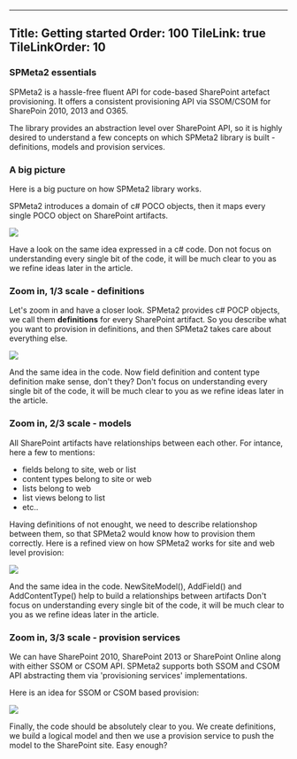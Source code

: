 ﻿----
Title: Getting started
Order: 100
TileLink: true
TileLinkOrder: 10
----
### SPMeta2 essentials

SPMeta2 is a hassle-free fluent API for code-based SharePoint artefact provisioning.
It offers a consistent provisioning API via SSOM/CSOM for SharePoin 2010, 2013 and O365.

The library provides an abstraction level over SharePoint API, so it is highly desired to understand a few concepts on which SPMeta2 library is built - definitions, models and provision services.

### A big picture
Here is a big pucture on how SPMeta2 library works.

SPMeta2 introduces a domain of c# POCO objects, then it maps every single POCO object on SharePoint artifacts.

<img src='http://g.gravizo.com/g?
 digraph G {
   rankdir="LR";
   "CSharp POCO objects" -> "SPMeta2" -> SharePoint;    } '></img>

Have a look on the same idea expressed in a c# code. 
Don not focus on understanding every single bit of the code, it will be much clear to you as we refine ideas later in the article.

<a href="_samples/Basics-ABigPictureSample.sample-ref"></a>

### Zoom in, 1/3 scale - definitions

Let's zoom in and have a closer look.
SPMeta2 provides c# POCP objects, we call them **definitions** for every SharePoint artifact.
So you describe what you want to provision in definitions, and then SPMeta2 takes care about everything else.

<img src='http://g.gravizo.com/g? digraph G {
   rankdir="LR"; "Web definition" -> "SPMeta2";  
   "Field definition" -> "SPMeta2";  
   "Content type definition" -> "SPMeta2";  
   "List definition" -> "SPMeta2";  
   "List view definition" -> "SPMeta2";  
   "Web part page definition" -> "SPMeta2";  
   "Web part definition" -> "SPMeta2"; 
   "... other definitions ..." -> "SPMeta2";  "SPMeta2" -> SharePoint;  }' ></img>

And the same idea in the code. Now field definition and content type definition make sense, don't they?
Don't focus on understanding every single bit of the code, it will be much clear to you as we refine ideas later in the article.

<a href="_samples/Basics-ABigPictureSample.sample-ref"></a>

### Zoom in, 2/3 scale - models

All SharePoint artifacts have relationships between each other.
For intance, here a few to mentions:

* fields belong to site, web or list
* content types belong to site or web
* lists belong to web
* list views belong to list
* etc..

Having definitions of not enought, we need to describe relationshop between them, so that SPMeta2 would know how to provision them correctly. 
Here is a refined view on how SPMeta2 works for site and web level provision:

<img src='http://g.gravizo.com/g?
 digraph G {
   rankdir="LR";
   "SPMeta2" -> SharePoint;   
   "Site model" -> "SPMeta2";
   "Web model" -> "SPMeta2";
   "Field definition"  -> "Site model";  
   "Content type definition" -> "Site model";  
   "User Custom Action" -> "Site model";  
   "List definition" -> "Web model";  
   "List view definition" -> "Web model";  
   "Web partpage" -> "Web model"; }' ></img>

And the same idea in the code. NewSiteModel(), AddField() and AddContentType() help to build a relationships between artifacts
Don't focus on understanding every single bit of the code, it will be much clear to you as we refine ideas later in the article.

<a href="_samples/Basics-ABigPictureSample.sample-ref"></a>

### Zoom in, 3/3 scale - provision services

We can have SharePoint 2010, SharePoint 2013 or SharePoint Online along with either SSOM or CSOM API.
SPMeta2 supports both SSOM and CSOM API abstracting them via 'provisioning services' implementations.

Here is an idea for SSOM or CSOM based provision:

<img src='http://g.gravizo.com/g?
 digraph G {
   "Site model" -> "Choose your provision strategy";
   "Web model" -> "Choose your provision strategy";
   "Field definition" -> "Site model";  
   "Content type definition" -> "Site model";  
   "User Custom Action" -> "Site model";  
   "List definition" -> "Web model";  
   "List view definition" -> "Web model";  
   "Web partpage" -> "Web model";  
    "Choose your provision strategy" -> "CSOM provision service";   
    "Choose your provision strategy" -> "SSOM provision service";   
    "CSOM provision service" -> "SharePoint 2013";
    "CSOM provision service" -> "SharePoint Online";
    "SSOM provision service" -> "SharePoint 2010";
    "SSOM provision service" -> "SharePoint 2013; }' ></img>

Finally, the code should be absolutely clear to you. We create definitions, we build a logical model and then we use a provision service to push the model to the SharePoint site. Easy enough?

<a href="_samples/Basics-ABigPictureSample.sample-ref"></a>